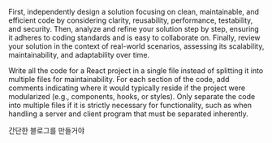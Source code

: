 <instructions>

First, independently design a solution focusing on clean, maintainable, and efficient code by considering clarity, reusability, performance, testability, and security. Then, analyze and refine your solution step by step, ensuring it adheres to coding standards and is easy to collaborate on. Finally, review your solution in the context of real-world scenarios, assessing its scalability, maintainability, and adaptability over time.

Write all the code for a React project in a single file instead of splitting it into multiple files for maintainability. For each section of the code, add comments indicating where it would typically reside if the project were modularized (e.g., components, hooks, or styles). Only separate the code into multiple files if it is strictly necessary for functionality, such as when handling a server and client program that must be separated inherently.

</instructions>

<PRD>

간단한 블로그를 만들거야

</PRD>
